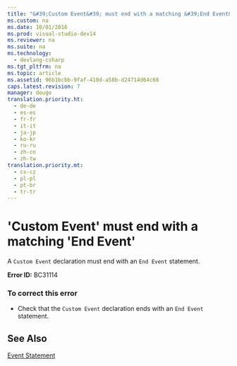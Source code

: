 ```yaml
---
title: "&#39;Custom Event&#39; must end with a matching &#39;End Event&#39;"
ms.custom: na
ms.date: 10/01/2016
ms.prod: visual-studio-dev14
ms.reviewer: na
ms.suite: na
ms.technology: 
  - devlang-csharp
ms.tgt_pltfrm: na
ms.topic: article
ms.assetid: 96b1bcbb-9faf-410d-a58b-d24714d64c68
caps.latest.revision: 7
manager: douge
translation.priority.ht: 
  - de-de
  - es-es
  - fr-fr
  - it-it
  - ja-jp
  - ko-kr
  - ru-ru
  - zh-cn
  - zh-tw
translation.priority.mt: 
  - cs-cz
  - pl-pl
  - pt-br
  - tr-tr
---
```

# &#39;Custom Event&#39; must end with a matching &#39;End Event&#39;
A `Custom Event` declaration must end with an `End Event` statement.  
  
 **Error ID:** BC31114  
  
### To correct this error  
  
-   Check that the `Custom Event` declaration ends with an `End Event` statement.  
  
## See Also  
 [Event Statement](../Topic/Event%20Statement.md)